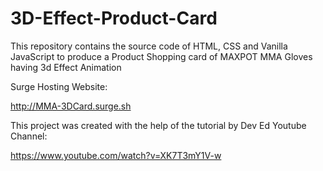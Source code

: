 # 3D-Effect-Product-Card
This repository contains the source code of HTML, CSS and Vanilla JavaScript to produce a Product Shopping card of MAXPOT MMA Gloves having 3d Effect Animation

Surge Hosting Website:

http://MMA-3DCard.surge.sh

This project was created with the help of the tutorial by Dev Ed Youtube Channel:

https://www.youtube.com/watch?v=XK7T3mY1V-w

